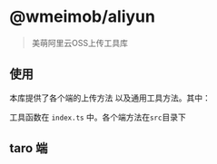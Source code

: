 # @wmeimob/aliyun

> 美萌阿里云OSS上传工具库

## 使用

本库提供了各个端的上传方法 以及通用工具方法。其中：

工具函数在 `index.ts` 中。各个端方法在`src`目录下

## taro 端
